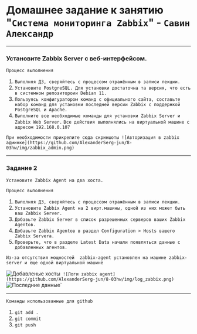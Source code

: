 # Домашнее задание к занятию "`Система мониторинга Zabbix`" - `Савин Александр`



---

### Установите Zabbix Server с веб-интерфейсом.

`Процесс выполнения`
1. `Выполняя ДЗ, сверяйтесь с процессом отражённым в записи лекции.`
2. `Установите PostgreSQL. Для установки достаточна та версия, что есть в системном репозитороии Debian 11.`
3. `Пользуясь конфигуратором команд с официального сайта, составьте набор команд для установки последней версии Zabbix с поддержкой PostgreSQL и Apache.`
4. `Выполните все необходимые команды для установки Zabbix Server и Zabbix Web Server.`
`Все действия выполнялись на виртуальной машине с адресом 192.168.0.107`


`При необходимости прикрепитe сюда скриншоты
![Авторизация в zabbix админке](https://github.com/AlexanderSerg-jun/8-03hw/img/zabbix_admin.png)`


---

### Задание 2

`Установите Zabbix Agent на два хоста.`

`Процесс выполнения`
1. `Выполняя ДЗ, сверяйтесь с процессом отражённым в записи лекции.`
2. `Установите Zabbix Agent на 2 вирт.машины, одной из них может быть ваш Zabbix Server.`
3. `Добавьте Zabbix Server в список разрешенных серверов ваших Zabbix Agentов.`
4. `Добавьте Zabbix Agentов в раздел Configuration > Hosts вашего Zabbix Servera.`
5. `Проверьте, что в разделе Latest Data начали появляться данные с добавленных агентов.`

`Из-за отсутствия мощностей  zabbix-agent установлен на машине zabbix-server и еще одной виртуальной машине`





![Добавленые хосты](https://github.com/AlexanderSerg-jun/8-03hw/img/configuration_hosts.png)`
![Логи zabbix agent](https://github.com/AlexanderSerg-jun/8-03hw/img/log_zabbix.png)`
![Последние данные](https://github.com/AlexanderSerg-jun/8-03hw/img/Latest_data.png)`

---

`Команды использованные для github`
1. `git add .`
2. `git сommit`
3. `git push`